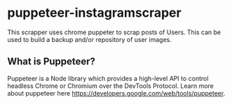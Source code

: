 # puppeteer-instagramscraper

This scrapper uses chrome puppeter to scrap posts of Users. This can be used to build a backup and/or repository of user images.

## What is Puppeteer?
Puppeteer is a Node library which provides a high-level API to control headless Chrome or Chromium over the DevTools Protocol.
Learn more about puppeteer here https://developers.google.com/web/tools/puppeteer.

